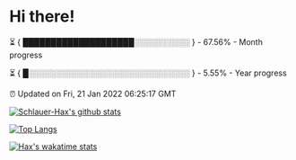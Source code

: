# Hi there!

⏳ { ████████████████████░░░░░░░░░░ } - 67.56% - Month progress

⏳ { █░░░░░░░░░░░░░░░░░░░░░░░░░░░░░ } - 5.55% - Year progress

⏰ Updated on Fri, 21 Jan 2022 06:25:17 GMT


[![Schlauer-Hax's github stats](https://github-readme-stats.vercel.app/api?username=Schlauer-Hax&show_icons=true&theme=dark&count_private=true)](https://github.com/Schlauer-Hax)


[![Top Langs](https://github-readme-stats.vercel.app/api/top-langs/?username=Schlauer-Hax&layout=compact&theme=dark)](https://github.com/Schlauer-Hax?tab=repositories)


[![Hax's wakatime stats](https://github-readme-stats.vercel.app/api/wakatime?username=Hax&theme=dark)](https://wakatime.com/@Hax)

